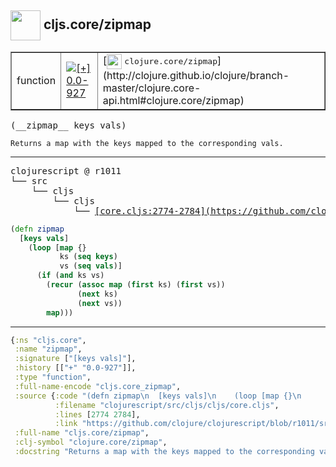 ## <img width="48px" valign="middle" src="http://i.imgur.com/Hi20huC.png"> cljs.core/zipmap

 <table border="1">
<tr>
<td>function</td>
<td><a href="https://github.com/cljsinfo/api-refs/tree/0.0-927"><img valign="middle" alt="[+] 0.0-927" src="https://img.shields.io/badge/+-0.0--927-lightgrey.svg"></a> </td>
<td>
[<img height="24px" valign="middle" src="http://i.imgur.com/1GjPKvB.png"> <samp>clojure.core/zipmap</samp>](http://clojure.github.io/clojure/branch-master/clojure.core-api.html#clojure.core/zipmap)
</td>
</tr>
</table>

 <samp>
(__zipmap__ keys vals)<br>
</samp>

```
Returns a map with the keys mapped to the corresponding vals.
```

---

 <pre>
clojurescript @ r1011
└── src
    └── cljs
        └── cljs
            └── <ins>[core.cljs:2774-2784](https://github.com/clojure/clojurescript/blob/r1011/src/cljs/cljs/core.cljs#L2774-L2784)</ins>
</pre>

```clj
(defn zipmap
  [keys vals]
    (loop [map {}
           ks (seq keys)
           vs (seq vals)]
      (if (and ks vs)
        (recur (assoc map (first ks) (first vs))
               (next ks)
               (next vs))
        map)))
```


---

```clj
{:ns "cljs.core",
 :name "zipmap",
 :signature ["[keys vals]"],
 :history [["+" "0.0-927"]],
 :type "function",
 :full-name-encode "cljs.core_zipmap",
 :source {:code "(defn zipmap\n  [keys vals]\n    (loop [map {}\n           ks (seq keys)\n           vs (seq vals)]\n      (if (and ks vs)\n        (recur (assoc map (first ks) (first vs))\n               (next ks)\n               (next vs))\n        map)))",
          :filename "clojurescript/src/cljs/cljs/core.cljs",
          :lines [2774 2784],
          :link "https://github.com/clojure/clojurescript/blob/r1011/src/cljs/cljs/core.cljs#L2774-L2784"},
 :full-name "cljs.core/zipmap",
 :clj-symbol "clojure.core/zipmap",
 :docstring "Returns a map with the keys mapped to the corresponding vals."}

```
